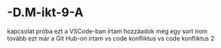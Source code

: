 # -D.M-ikt-9-A
kapcsolat próba 
ezt a VSCode-ban írtam
hozzáadok még egy sort
írom tovább
ezt már a Git Hub-on írtam
vs code konfliktus
vs code konfliktus 2